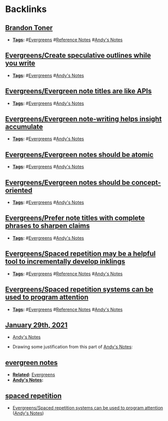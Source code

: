 
# Backlinks
## [Brandon Toner](<Brandon Toner.md>)
- **[Tags](<Tags.md>):** #[Evergreens](<Evergreens.md>) #[Reference Notes](<Reference Notes.md>) #[Andy's Notes](<Andy's Notes.md>)

## [Evergreens/Create speculative outlines while you write](<Evergreens/Create speculative outlines while you write.md>)
- **[Tags](<Tags.md>):** #[Evergreens](<Evergreens.md>) #[Andy's Notes](<Andy's Notes.md>)

## [Evergreens/Evergreen note titles are like APIs](<Evergreens/Evergreen note titles are like APIs.md>)
- **[Tags](<Tags.md>):** #[Evergreens](<Evergreens.md>) #[Andy's Notes](<Andy's Notes.md>)

## [Evergreens/Evergreen note-writing helps insight accumulate](<Evergreens/Evergreen note-writing helps insight accumulate.md>)
- **[Tags](<Tags.md>):** #[Evergreens](<Evergreens.md>) #[Andy's Notes](<Andy's Notes.md>)

## [Evergreens/Evergreen notes should be atomic](<Evergreens/Evergreen notes should be atomic.md>)
- **[Tags](<Tags.md>):** #[Evergreens](<Evergreens.md>) #[Andy's Notes](<Andy's Notes.md>)

## [Evergreens/Evergreen notes should be concept-oriented](<Evergreens/Evergreen notes should be concept-oriented.md>)
- **[Tags](<Tags.md>):** #[Evergreens](<Evergreens.md>) #[Andy's Notes](<Andy's Notes.md>)

## [Evergreens/Prefer note titles with complete phrases to sharpen claims](<Evergreens/Prefer note titles with complete phrases to sharpen claims.md>)
- **[Tags](<Tags.md>):** #[Evergreens](<Evergreens.md>) #[Andy's Notes](<Andy's Notes.md>)

## [Evergreens/Spaced repetition may be a helpful tool to incrementally develop inklings](<Evergreens/Spaced repetition may be a helpful tool to incrementally develop inklings.md>)
- **[Tags](<Tags.md>):** #[Evergreens](<Evergreens.md>) #[Reference Notes](<Reference Notes.md>) #[Andy's Notes](<Andy's Notes.md>)

## [Evergreens/Spaced repetition systems can be used to program attention](<Evergreens/Spaced repetition systems can be used to program attention.md>)
- **[Tags](<Tags.md>):** #[Evergreens](<Evergreens.md>) #[Reference Notes](<Reference Notes.md>) #[Andy's Notes](<Andy's Notes.md>)

## [January 29th, 2021](<January 29th, 2021.md>)
- [Andy's Notes](<Andy's Notes.md>)

- Drawing some justification from this part of [Andy's Notes](<Andy's Notes.md>):

## [evergreen notes](<evergreen notes.md>)
- **[Related](<Related.md>):** [Evergreens](<Evergreens.md>)
- **[Andy's Notes](<Andy's Notes.md>):**

## [spaced repetition](<spaced repetition.md>)
- [Evergreens/Spaced repetition systems can be used to program attention](<Evergreens/Spaced repetition systems can be used to program attention.md>) ([Andy's Notes](<Andy's Notes.md>))

